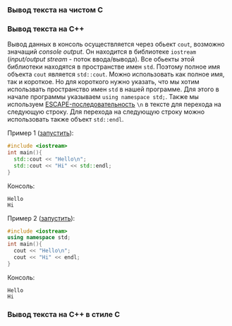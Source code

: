 ### Вывод текста на чистом C

### Вывод текста на C++
Вывод данных в консоль осуществляется через обьект `cout`, возможно значащий _console output_. Он находится в библиотеке `iostream` (_input/output stream_ - поток ввода/вывода). Все обьекты этой библиотеки находятся в пространстве имен `std`. Поэтому полное имя объекта `cout` является `std::cout`. Можно использовать как полное имя, так и короткое. Но для короткого нужно указать, что мы хотим использвать пространство имен `std` в нашей программе. Для этого в начале программы указываем `using namespace std;`. Также мы используем [ESCAPE-последовательность](ESCAPE-последовательности.md) `\n` в тексте для перехода на следующую строку. Для перехода на следующую строку можно использовать также объект `std::endl`.

Пример 1 ([запустить](http://cpp.sh/7sjhj)):
```cpp
#include <iostream>
int main(){
  std::cout << "Hello\n";
  std::cout << "Hi" << std::endl;
}
```
Консоль:
```
Hello
Hi
```


Пример 2 ([запустить](http://cpp.sh/6renh)):
```cpp
#include <iostream>
using namespace std;
int main(){
  cout << "Hello\n";
  cout << "Hi" << endl;
}
```
Консоль:
```
Hello
Hi
```
### Вывод текста на C++ в стиле C
